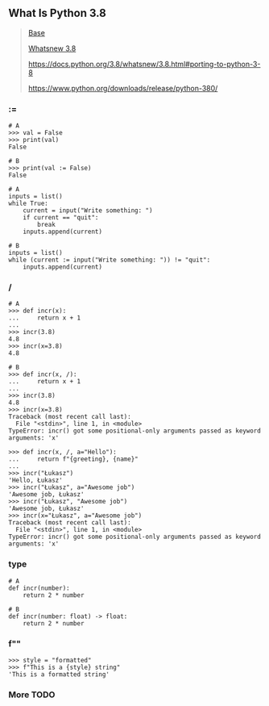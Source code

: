 ## What Is Python 3.8

> [Base](https://mp.weixin.qq.com/s/Kik1Ef7BjP0kBSgcLAvWSQ)
>
> [Whatsnew 3.8](https://docs.python.org/3.8/whatsnew/3.8.html)
>
> https://docs.python.org/3.8/whatsnew/3.8.html#porting-to-python-3-8
> 
> https://www.python.org/downloads/release/python-380/
>

### :=

```
# A
>>> val = False
>>> print(val)
False

# B
>>> print(val := False)
False
```

```
# A
inputs = list()
while True:
    current = input("Write something: ")
    if current == "quit":
        break
    inputs.append(current)

# B
inputs = list()
while (current := input("Write something: ")) != "quit":
    inputs.append(current)
```

### /

```
# A
>>> def incr(x):
...     return x + 1
...
>>> incr(3.8)
4.8
>>> incr(x=3.8)
4.8

# B
>>> def incr(x, /):
...     return x + 1
...
>>> incr(3.8)
4.8
>>> incr(x=3.8)
Traceback (most recent call last):
  File "<stdin>", line 1, in <module>
TypeError: incr() got some positional-only arguments passed as keyword arguments: 'x'

>>> def incr(x, /, a="Hello"):
...     return f"{greeting}, {name}"
...
>>> incr("Łukasz")
'Hello, Łukasz'
>>> incr("Łukasz", a="Awesome job")
'Awesome job, Łukasz'
>>> incr("Łukasz", "Awesome job")
'Awesome job, Łukasz'
>>> incr(x="Łukasz", a="Awesome job")
Traceback (most recent call last):
  File "<stdin>", line 1, in <module>
TypeError: incr() got some positional-only arguments passed as keyword arguments: 'x'
```

### type
```
# A
def incr(number):
    return 2 * number

# B
def incr(number: float) -> float:
    return 2 * number
```

### f""
```
>>> style = "formatted"
>>> f"This is a {style} string"
'This is a formatted string'
```

### More TODO

